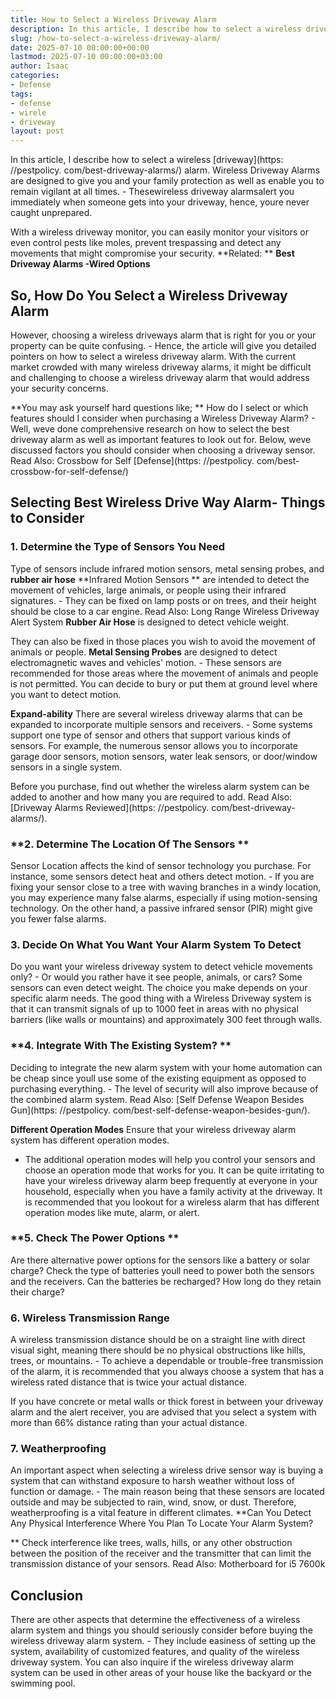 ```yaml
---
title: How to Select a Wireless Driveway Alarm
description: In this article, I describe how to select a wireless driveway alarm. Wireless Driveway Alarms are designed to give you and your family protection as well as...
slug: /how-to-select-a-wireless-driveway-alarm/
date: 2025-07-10 00:00:00+00:00
lastmod: 2025-07-10 00:00:00+03:00
author: Isaac
categories:
- Defense
tags:
- defense
- wirele
- driveway
layout: post
---
```


In this article, I describe how to select a wireless [driveway](https: //pestpolicy. com/best-driveway-alarms/) alarm. Wireless Driveway Alarms are designed to give you and your family protection as well as enable you to remain vigilant at all times. - Thesewireless driveway alarmsalert you immediately when someone gets into your driveway, hence, youre never caught unprepared.

With a wireless driveway monitor, you can easily monitor your visitors or even control pests like moles, prevent trespassing and detect any movements that might compromise your security. **Related: ** **Best Driveway Alarms -Wired Options**

##  **So, How Do You Select a Wireless Driveway Alarm**

However, choosing a wireless driveways alarm that is right for you or your property can be quite confusing. - Hence, the article will give you detailed pointers on how to select a wireless driveway alarm. With the current market crowded with many wireless driveway alarms, it might be difficult and challenging to choose a wireless driveway alarm that would address your security concerns.

**You may ask yourself hard questions like; ** How do I select or which features should I consider when purchasing a Wireless Driveway Alarm? - Well, weve done comprehensive research on how to select the best driveway alarm as well as important features to look out for. Below, weve discussed factors you should consider when choosing a driveway sensor. Read Also: Crossbow for Self [Defense](https: //pestpolicy. com/best-crossbow-for-self-defense/)

##  **Selecting Best Wireless Drive Way Alarm- Things to Consider**

###  **1. Determine the Type of Sensors You Need**

Type of sensors include infrared motion sensors, metal sensing probes, and **rubber air hose** **Infrared Motion Sensors ** are intended to detect the movement of vehicles, large animals, or people using their infrared signatures. - They can be fixed on lamp posts or on trees, and their height should be close to a car engine. Read Also: Long Range Wireless Driveway Alert System **Rubber Air Hose** is designed to detect vehicle weight.

They can also be fixed in those places you wish to avoid the movement of animals or people. **Metal Sensing Probes** are designed to detect electromagnetic waves and vehicles' motion. - These sensors are recommended for those areas where the movement of animals and people is not permitted. You can decide to bury or put them at ground level where you want to detect motion.

**Expand-ability** There are several wireless driveway alarms that can be expanded to incorporate multiple sensors and receivers. - Some systems support one type of sensor and others that support various kinds of sensors. For example, the numerous sensor allows you to incorporate garage door sensors, motion sensors, water leak sensors, or door/window sensors in a single system.

Before you purchase, find out whether the wireless alarm system can be added to another and how many you are required to add. Read Also: [Driveway Alarms Reviewed](https: //pestpolicy. com/best-driveway-alarms/).

###  **2. Determine The Location Of The Sensors **

Sensor Location affects the kind of sensor technology you purchase. For instance, some sensors detect heat and others detect motion. - If you are fixing your sensor close to a tree with waving branches in a windy location, you may experience many false alarms, especially if using motion-sensing technology. On the other hand, a passive infrared sensor (PIR) might give you fewer false alarms.

###  **3. Decide On What You Want Your Alarm System To Detect**

Do you want your wireless driveway system to detect vehicle movements only? - Or would you rather have it see people, animals, or cars? Some sensors can even detect weight. The choice you make depends on your specific alarm needs. The good thing with a Wireless Driveway system is that it can transmit signals of up to 1000 feet in areas with no physical barriers (like walls or mountains) and approximately 300 feet through walls.

###  **4. Integrate With The Existing System? **

Deciding to integrate the new alarm system with your home automation can be cheap since youll use some of the existing equipment as opposed to purchasing everything. - The level of security will also improve because of the combined alarm system. Read Also: [Self Defense Weapon Besides Gun](https: //pestpolicy. com/best-self-defense-weapon-besides-gun/).

**Different Operation Modes** Ensure that your wireless driveway alarm system has different operation modes.

- The additional operation modes will help you control your sensors and choose an operation mode that works for you. It can be quite irritating to have your wireless driveway alarm beep frequently at everyone in your household, especially when you have a family activity at the driveway. It is recommended that you lookout for a wireless alarm that has different operation modes like mute, alarm, or alert.

###  **5. Check The Power Options **

Are there alternative power options for the sensors like a battery or solar charge? Check the type of batteries youll need to power both the sensors and the receivers. Can the batteries be recharged? How long do they retain their charge?

###  **6. Wireless Transmission Range**

A wireless transmission distance should be on a straight line with direct visual sight, meaning there should be no physical obstructions like hills, trees, or mountains. - To achieve a dependable or trouble-free transmission of the alarm, it is recommended that you always choose a system that has a wireless rated distance that is twice your actual distance.

If you have concrete or metal walls or thick forest in between your driveway alarm and the alert receiver, you are advised that you select a system with more than 66% distance rating than your actual distance.

###  7. Weatherproofing

An important aspect when selecting a wireless drive sensor way is buying a system that can withstand exposure to harsh weather without loss of function or damage. - The main reason being that these sensors are located outside and may be subjected to rain, wind, snow, or dust. Therefore, weatherproofing is a vital feature in different climates. **Can You Detect Any Physical Interference Where You Plan To Locate Your Alarm System?

** Check interference like trees, walls, hills, or any other obstruction between the position of the receiver and the transmitter that can limit the transmission distance of your sensors. Read Also: Motherboard for i5 7600k

##  Conclusion

There are other aspects that determine the effectiveness of a wireless alarm system and things you should seriously consider before buying the wireless driveway alarm system. - They include easiness of setting up the system, availability of customized features, and quality of the wireless driveway system. You can also inquire if the wireless driveway alarm system can be used in other areas of your house like the backyard or the swimming pool.
